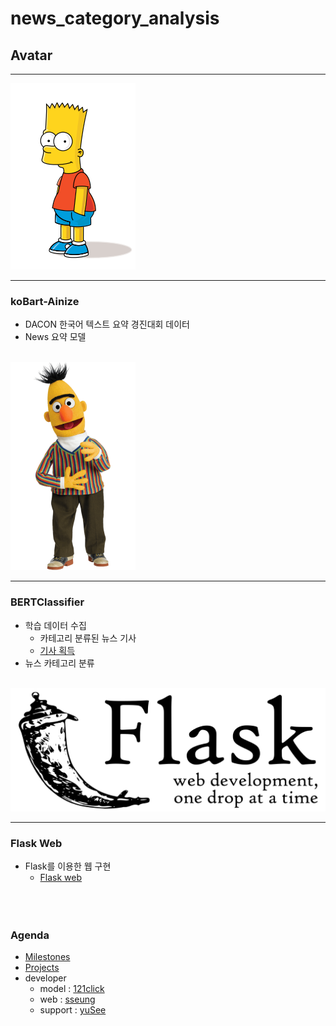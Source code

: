 # news_category_analysis

## Avatar
- - -

![BART](/src/img/bart.png)<br/>

- - -

### koBart-Ainize
* DACON 한국어 텍스트 요약 경진대회 데이터
* News 요약 모델
<br/><br/>

![BART](/src/img/bert.png)<br/>

- - -

### BERTClassifier
* 학습 데이터 수집
    + 카테고리 분류된 뉴스 기사
    + [기사 획득]()
* 뉴스 카테고리 분류
<br/><br/>

![BART](/src/img/flask.png)<br/>

- - -

### Flask Web
* Flask를 이용한 웹 구현
    + [Flask web]()
<br/><br/><br/><br/>

### Agenda
* [Milestones](https://github.com/News-sentiment-analysis/news_analysis/milestone/1)
* [Projects](https://github.com/orgs/News-sentiment-analysis/projects/1)
* developer
    + model     :   [121click](https://github.com/121click)
    + web       :   [sseung](https://github.com/sseungE)
    + support   :   [yuSee](https://github.com/PLAYseung)